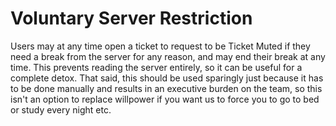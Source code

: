 # Voluntary Server Restriction

Users may at any time open a ticket to request to be Ticket Muted if they need a break from the server for any reason, and may end their break at any time. This prevents reading the server entirely, so it can be useful for a complete detox. That said, this should be used sparingly just because it has to be done manually and results in an executive burden on the team, so this isn't an option to replace willpower if you want us to force you to go to bed or study every night etc.
